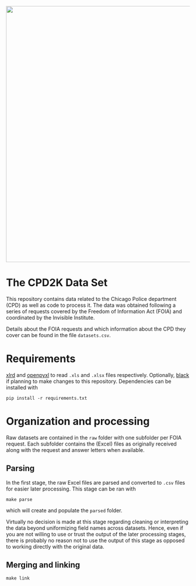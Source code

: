 <img src="https://cdn.theatlantic.com/thumbor/9jB6mGx0eREfH3l82uNckcwrUFI=/0x62:2343x1380/1952x1098/media/img/mt/2018/03/AP_429077000333/original.jpg" width="700" class="center"/>

# The CPD2K Data Set

This repository contains data related to the Chicago Police department (CPD) as
well as code to process it. The data was obtained following a series of
requests covered by the Freedom of Information Act (FOIA) and coordinated by
the Invisible Institute.

Details about the FOIA requests and which information about the CPD they cover
can be found in the file `datasets.csv`.

# Requirements

[xlrd](https://github.com/python-excel/xlrd) and
[openpyxl](https://openpyxl.readthedocs.io/en/stable/) to read `.xls` and
`.xlsx` files respectively. Optionally, [black](https://github.com/psf/black)
if planning to make changes to this repository. Dependencies can be installed
with

```
pip install -r requirements.txt
```

# Organization and processing

Raw datasets are contained in the `raw` folder with one subfolder per FOIA
request. Each subfolder contains the (Excel) files as originally received along
with the request and answer letters when available.

## Parsing

In the first stage, the raw Excel files are parsed and converted to `.csv`
files for easier later processing. This stage can be ran with

```
make parse
```

which will create and populate the `parsed` folder.


Virtually no decision is made at this stage regarding cleaning or interpreting
the data beyond uniformizing field names across datasets. Hence, even if you
are not willing to use or trust the output of the later processing stages,
there is probably no reason not to use the output of this stage as opposed to
working directly with the original data.

## Merging and linking

```
make link
```
